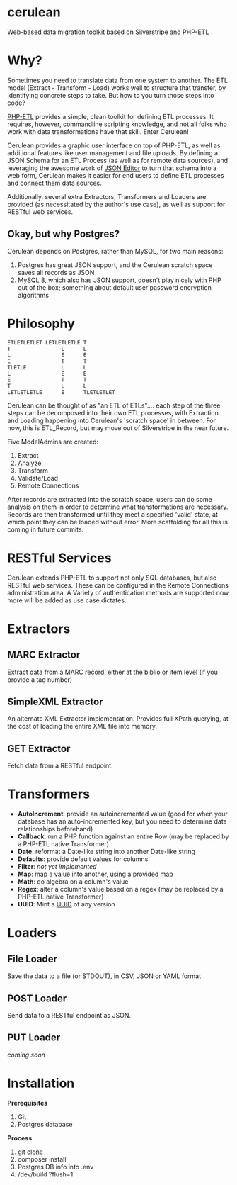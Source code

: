# cerulean
Web-based data migration toolkit based on Silverstripe and PHP-ETL

# Why? #
Sometimes you need to translate data from one system to another.  The ETL model (Extract - Transform - Load) works well to structure that transfer, by identifying concrete steps to take.  But how to you turn those steps into code?

[PHP-ETL](https://github.com/leomarquine/php-etl) provides a simple, clean toolkit for defining ETL processes.  It requires, however, commandline scripting knowledge, and not all folks who work with data transformations have that skill.  Enter Cerulean!

Cerulean provides a graphic user interface on top of PHP-ETL, as well as additional features like user management and file uploads.  By defining a JSON Schema for an ETL Process (as well as for remote data sources), and leveraging the awesome work of [JSON Editor](https://github.com/json-editor/json-editor) to turn that schema into a web form, Cerulean makes it easier for end users to define ETL processes and connect them data sources.

Additionally, several extra Extractors, Transformers and Loaders are provided (as necessitated by the author's use case), as well as support for RESTful web services.

## Okay, but why Postgres?

Cerulean depends on Postgres, rather than MySQL, for two main reasons:

1. Postgres has great JSON support, and the Cerulean scratch space saves all records as JSON
2. MySQL 8, which also has JSON support, doesn't play nicely with PHP out of the box; something about default user password encryption algorithms

# Philosophy #
```
ETLETLETLET LETLETLETLE T
T                L      L
L                E      E
E                T      T
TLETLE           L      L
L                E      E
E                T      T
T                L      L
LETLETLETLE      E      TLETLETLET
```
Cerulean can be thought of as "an ETL of ETLs".... each step of the three steps can be decomposed into their own ETL processes, with Extraction and Loading happening into Cerulean's 'scratch space' in between.  For now, this is ETL_Record, but may move out of Silverstripe in the near future.

Five ModelAdmins are created:
1. Extract
2. Analyze
3. Transform
4. Validate/Load
5. Remote Connections

After records are extracted into the scratch space, users can do some analysis on them in order to determine what transformations are necessary.  Records are then transformed until they meet a specified 'valid' state, at which point they can be loaded without error.  More scaffolding for all this is coming in future commits.

# RESTful Services #
Cerulean extends PHP-ETL to support not only SQL databases, but also RESTful web services.  These can be configured in the Remote Connections administration area. A Variety of authentication methods are supported now, more will be added as use case dictates.

# Extractors #

## MARC Extractor ##
Extract data from a MARC record, either at the biblio or item level (if you provide a tag number)

## SimpleXML Extractor ##
An alternate XML Extractor implementation.  Provides full XPath querying, at the cost of loading the entire XML file into memory.

## GET Extractor ##
Fetch data from a RESTful endpoint.

# Transformers #
- **AutoIncrement**: provide an autoincremented value (good for when your database has an auto-incremented key, but you need to determine data relationships beforehand)
- **Callback**: run a PHP function against an entire Row (may be replaced by a PHP-ETL native Transformer)
- **Date**: reformat a Date-like string into another Date-like string
- **Defaults**: provide default values for columns
- **Filter**:  *not yet implemented*
- **Map**: map a value into another, using a provided map
- **Math**: do algebra on a column's value
- **Regex**: alter a column's value based on a regex (may be replaced by a PHP-ETL native Transformer)
- **UUID**: Mint a [UUID](https://en.wikipedia.org/wiki/Universally_unique_identifier) of any version

# Loaders #

## File Loader ##
Save the data to a file (or STDOUT), in CSV, JSON or YAML format

## POST Loader ##
Send data to a RESTful endpoint as JSON.

## PUT Loader ##
*coming soon*

# Installation

**Prerequisites**
1. Git
2. Postgres database

**Process**
1. git clone
2. composer install
3. Postgres DB info into .env
4. /dev/build ?flush=1
